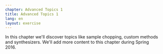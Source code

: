 ```yaml
---
chapter: Advanced Topics 1
title: Advanced Topics 1
lang: en
layout: exercise
---
```


In this chapter we'll discover topics like sample chopping, custom methods and synthesizers. We'll add more content to this chapter during Spring 2016.